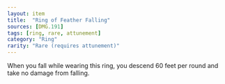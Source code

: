 ```yaml
---
layout: item
title:  "Ring of Feather Falling"
sources: [DMG.191]
tags: [ring, rare, attunement]
category: "Ring"
rarity: "Rare (requires attunement)"
---
```


When you fall while wearing this ring, you descend 60 feet per round and take no damage from falling.